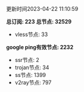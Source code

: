 更新时间2023-04-22 11:10:59

**总订阅: 223**
**总节点: 32529**
- vless节点: 33

**google ping有效节点: 2232**
- ssr节点: 2
- trojan节点: 34
- ss节点: 1399
- v2ray节点: 797
